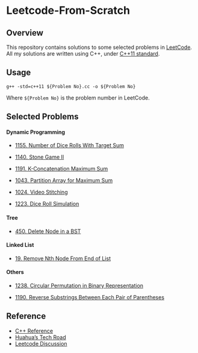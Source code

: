 # Leetcode-From-Scratch

## Overview

This repository contains solutions to some selected problems in [LeetCode](https://leetcode.com/). All my solutions are written using C++, under [C++11 standard](https://en.wikipedia.org/wiki/C++11). 

## Usage

```
g++ -std=c++11 ${Problem No}.cc -o ${Problem No}
```

Where `${Problem No}` is the problem number in LeetCode. 

## Selected Problems

#### Dynamic Programming

- [1155. Number of Dice Rolls With Target Sum](https://leetcode.com/problems/number-of-dice-rolls-with-target-sum)

- [1140. Stone Game II](https://leetcode.com/problems/stone-game-ii/)

- [1191. K-Concatenation Maximum Sum](https://leetcode.com/problems/k-concatenation-maximum-sum)

- [1043. Partition Array for Maximum Sum](https://leetcode.com/problems/partition-array-for-maximum-sum/)

- [1024. Video Stitching](https://leetcode.com/problems/video-stitching) 

- [1223. Dice Roll Simulation](https://leetcode.com/contest/weekly-contest-158/problems/dice-roll-simulation)

#### Tree
- [450. Delete Node in a BST](https://leetcode.com/problems/delete-node-in-a-bst)

#### Linked List
- [19. Remove Nth Node From End of List](https://leetcode.com/problems/remove-nth-node-from-end-of-list)

#### Others
- [1238. Circular Permutation in Binary Representation](https://leetcode.com/problems/circular-permutation-in-binary-representation)

- [1190. Reverse Substrings Between Each Pair of Parentheses](https://leetcode.com/problems/reverse-substrings-between-each-pair-of-parentheses)

## Reference

- [C++ Reference](http://www.cplusplus.com/reference/)
- [Huahua’s Tech Road](https://zxi.mytechroad.com/blog/)
- [Leetcode Discussion](https://leetcode.com)

